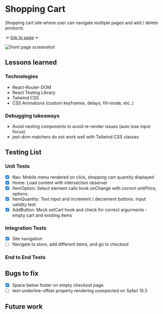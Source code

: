 # Shopping Cart

Shopping cart site where user can navigate multiple pages and add / delete products.

-> <a href="https://sumedh-inamdar.github.io/shopping-cart/">link to page</a> <-

![front page screenshot](./src/assets/shoppingCartScreenshot.png)

## Lessons learned

### Technologies
- React-Router-DOM
- React Testing Library
- Tailwind CSS
- CSS Animations (custom keyframes, delays, fill-mode, etc..)

### Debugging takeaways
* Avoid nesting components to avoid re-render issues (auto lose input focus)
* jest-dom matchers do not work well with Tailwind CSS classes

## Testing List

### Unit Tests
- [x] Nav: Mobile menu rendered on click, shopping cart quantity displayed
- [x] Home: Load content with intersection observer
- [x] ItemOption: Select element calls hook onChange with correct unitPrice, options
- [x] ItemQuantity: Text input and increment / decrement buttons. Input validity test.
- [x] AddButton: Mock setCart hook and check for correct argurments - empty cart and existing items

### Integration Tests
- [x] Site navigation
- [ ] Navigate to store, add different items, and go to checkout

### End to End Tests


## Bugs to fix

- [x] Space below footer on empty checkout page
- [ ] text-underline-offset property rendering unexpected on Safari 15.3

## Future work
